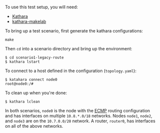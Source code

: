 To use this test setup, you will need:

- [Kathara]
- [kathara-makelab]

[Kathara]: https://www.kathara.org/
[kathara-makelab]: https://github.com/larsks/kathara-makelab

To bring up a test scenario, first generate the kathara configurations:

```
make
```

Then `cd` into a scenario directory and bring up the environment:

```
$ cd scenario1-legacy-route
$ kathara lstart
```

To connect to a host defined in the configuration (`topology.yaml`):

```
$ katahara connect node0
root@node0:/#
```

To clean up when you're done:

```
$ kathara lclean
```

In both scenarios, `node0` is the node with the [ECMP] routing configuration and has interfaces on multiple `10.8.*.0/18` networks. Nodes `node1`, `node2`, and `node3` are on the `10.7.0.0/20` network. A router, `router0`, has interfaces on all of the above networks.

[ecmp]: https://en.wikipedia.org/wiki/Equal-cost_multi-path_routing
